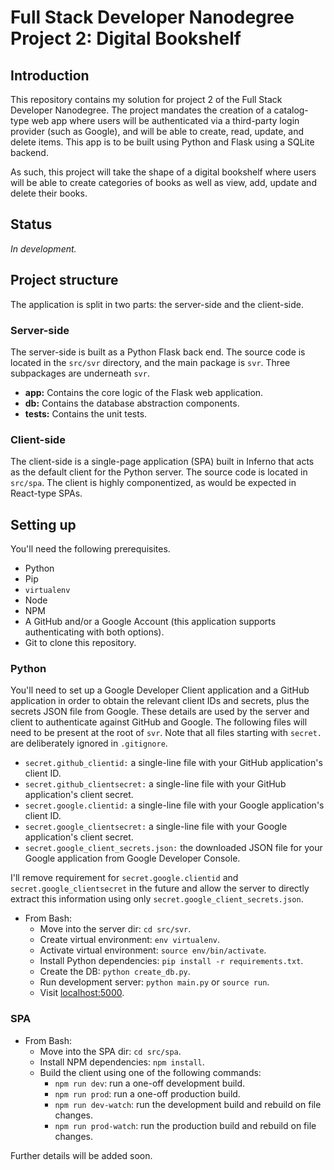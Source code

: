 # Full Stack Developer Nanodegree Project 2: Digital Bookshelf

## Introduction

This repository contains my solution for project 2 of the Full Stack Developer Nanodegree. The project mandates the creation of a catalog-type web app where users will be authenticated via a third-party login provider (such as Google), and will be able to create, read, update, and delete items. This app is to be built using Python and Flask using a SQLite backend.

As such, this project will take the shape of a digital bookshelf where users will be able to create categories of books as well as view, add, update and delete their books.

## Status

_In development._

## Project structure

The application is split in two parts: the server-side and the client-side.

### Server-side

The server-side is built as a Python Flask back end. The source code is located in the `src/svr` directory, and the main package is `svr`. Three subpackages are underneath `svr`.

* **app:** Contains the core logic of the Flask web application.
* **db:** Contains the database abstraction components.
* **tests:** Contains the unit tests.

### Client-side

The client-side is a single-page application (SPA) built in Inferno that acts as the default client for the Python server. The source code is located in `src/spa`. The client is highly componentized, as would be expected in React-type SPAs.

## Setting up

You'll need the following prerequisites.

* Python
* Pip
* `virtualenv`
* Node
* NPM
* A GitHub and/or a Google Account (this application supports authenticating with both options).
* Git to clone this repository.

### Python

You'll need to set up a Google Developer Client application and a GitHub application in order to obtain the relevant client IDs and secrets, plus the secrets JSON file from Google. These details are used by the server and client to authenticate against GitHub and Google. The following files will need to be present at the root of `svr`. Note that all files starting with `secret.` are deliberately ignored in `.gitignore`.

* `secret.github_clientid:` a single-line file with your GitHub application's client ID.
* `secret.github_clientsecret:` a single-line file with your GitHub application's client secret.
* `secret.google.clientid:` a single-line file with your Google application's client ID.
* `secret.google_clientsecret:` a single-line file with your Google application's client secret.
* `secret.google_client_secrets.json:` the downloaded JSON file for your Google application from Google Developer Console.

I'll remove requirement for `secret.google.clientid` and `secret.google_clientsecret` in the future and allow the server to directly extract this information using only `secret.google_client_secrets.json`.

* From Bash:
  * Move into the server dir: `cd src/svr`.
  * Create virtual environment: `env virtualenv`.
  * Activate virtual environment: `source env/bin/activate`.
  * Install Python dependencies: `pip install -r requirements.txt`.
  * Create the DB: `python create_db.py`.
  * Run development server: `python main.py` or `source run`.
  * Visit [localhost:5000](http://localhost:5000).

### SPA

* From Bash:
  * Move into the SPA dir: `cd src/spa`.
  * Install NPM dependencies: `npm install`.
  * Build the client using one of the following commands:
    * `npm run dev`: run a one-off development build.
    * `npm run prod`: run a one-off production build.
    * `npm run dev-watch`: run the development build and rebuild on file changes.
    * `npm run prod-watch`: run the production build and rebuild on file changes.

Further details will be added soon.
